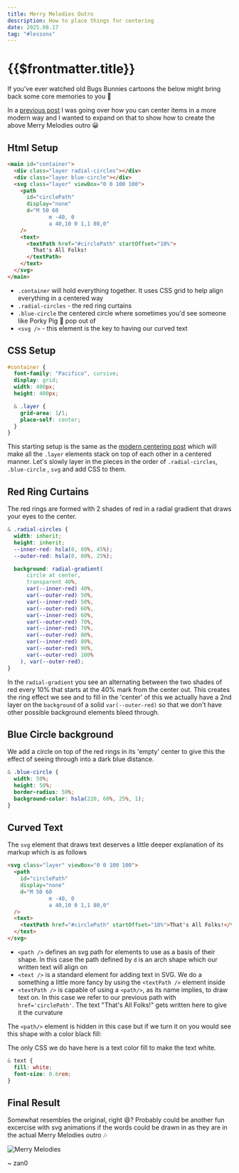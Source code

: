 ```yaml
---
title: Merry Melodies Outro
description: How to place things for centering
date: 2025.08.17
tag: "#lessons"
---
```


# {{$frontmatter.title}}

<Badge :text="$frontmatter.date" />
<Badge :text="$frontmatter.tag" />

If you've ever watched old Bugs Bunnies cartoons the below might bring back some core memories to you 🐰

<ThatsAllFolks />

In a [previous post](2025-08-15-Modern-Centering) I was going over how you can center items in a more modern way and I wanted to expand on that to show how to create the above Merry Melodies outro 😀

## Html Setup

```html
<main id="container">
  <div class="layer radial-circles"></div>
  <div class="layer blue-circle"></div>
  <svg class="layer" viewBox="0 0 100 100">
    <path
      id="circlePath"
      display="none"
      d="M 50 60
             m -40, 0
             a 40,10 0 1,1 80,0"
    />
    <text>
      <textPath href="#circlePath" startOffset="10%">
        That's All Folks!
      </textPath>
    </text>
  </svg>
</main>
```

- `.container` will hold everything together. It uses CSS grid to help align everything in a centered way
- `.radial-circles` - the red ring curtains
- `.blue-circle` the centered circle where sometimes you'd see someone like Porky Pig 🐷 pop out of
- `<svg />` - this element is the key to having our curved text

## CSS Setup

```css
#container {
  font-family: "Pacifico", cursive;
  display: grid;
  width: 400px;
  height: 400px;

  & .layer {
    grid-area: 1/1;
    place-self: center;
  }
}
```

This starting setup is the same as the [modern centering post](2025-08-15-Modern-Centering) which will make all the `.layer` elements stack on top of each other in a centered manner. Let's slowly layer in the pieces in the order of `.radial-circles`, `.blue-circle` , `svg` and add CSS to them.

## Red Ring Curtains

The red rings are formed with 2 shades of red in a radial gradient that draws your eyes to the center.

<style>
  .red-ring-only .blue-circle, .red-ring-only svg{display:none}
</style>
<ThatsAllFolks class="red-ring-only"/>

```css
& .radial-circles {
  width: inherit;
  height: inherit;
  --inner-red: hsla(0, 80%, 45%);
  --outer-red: hsla(0, 80%, 25%);

  background: radial-gradient(
      circle at center,
      transparent 40%,
      var(--inner-red) 40%,
      var(--outer-red) 50%,
      var(--inner-red) 50%,
      var(--outer-red) 60%,
      var(--inner-red) 60%,
      var(--outer-red) 70%,
      var(--inner-red) 70%,
      var(--outer-red) 80%,
      var(--inner-red) 80%,
      var(--outer-red) 90%,
      var(--outer-red) 100%
    ), var(--outer-red);
}
```

In the `radial-gradient` you see an alternating between the two shades of red every 10% that starts at the 40% mark from the center out. This creates the ring effect we see and to fill in the 'center' of this we actually have a 2nd layer on the `background` of a solid `var(--outer-red)` so that we don't have other possible background elements bleed through.

## Blue Circle background

We add a circle on top of the red rings in its 'empty' center to give this the effect of seeing through into a dark blue distance.

```css
& .blue-circle {
  width: 50%;
  height: 50%;
  border-radius: 50%;
  background-color: hsla(220, 60%, 25%, 1);
}
```

<style>
  .layer-blue-circle svg{display:none}
</style>
<ThatsAllFolks class="layer-blue-circle"/>

## Curved Text

The `svg` element that draws text deserves a little deeper explanation of its markup which is as follows

```html
<svg class="layer" viewBox="0 0 100 100">
  <path
    id="circlePath"
    display="none"
    d="M 50 60
             m -40, 0
             a 40,10 0 1,1 80,0"
  />
  <text>
    <textPath href="#circlePath" startOffset="10%">That's All Folks!</textPath>
  </text>
</svg>
```

- `<path />` defines an svg path for elements to use as a basis of their shape. In this case the path defined by `d` is an arch shape which our written text will align on
- `<text />` is a standard element for adding text in SVG. We do a
  something a little more fancy by using the `<textPath />` element inside
- `<textPath />` is capable of using a `<path/>`, as its name implies, to draw text on.
  In this case we refer to our previous path with `href='circlePath'`. The text "That's All Folks!" gets written here to give it the curvature

The `<path/>` element is hidden in this case but if we turn it on you would see this shape with a color black fill:

<style>
  .show-path svg path{display:block !important}
</style>
<ThatsAllFolks class="show-path"/>

The only CSS we do have here is a text color fill to make the text white.

```css
& text {
  fill: white;
  font-size: 0.6rem;
}
```

## Final Result

Somewhat resembles the original, right 😄? Probably could be another fun excercise with svg animations if the words could be drawn in as they are in the actual Merry Melodies outro 🎶

![Merry Melodies](/images/merry-melodies.jpg)
<ThatsAllFolks />

~ zan0
